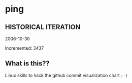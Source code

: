 # ping

## HISTORICAL ITERATION
2006-10-30

Incremented: 3437

## What is this?? 
Linux skills to hack the github commit visualization chart `;-)`
